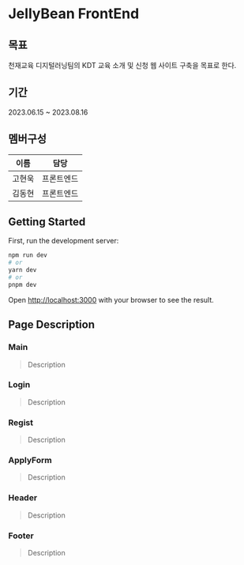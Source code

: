 # JellyBean FrontEnd

## 목표
천재교육 디지털러닝팀의 KDT 교육 소개 및 신청 웹 사이트 구축을 목표로 한다.
## 기간
2023.06.15 ~ 2023.08.16
## 멤버구성
| 이름 | 담당 |
|----|------|
| 고현욱 | 프론트엔드 |
| 김동현 | 프론트엔드 |

## Getting Started

First, run the development server:

```bash
npm run dev
# or
yarn dev
# or
pnpm dev
```
Open [http://localhost:3000](http://localhost:3000) with your browser to see the result.


## Page Description

### Main
> Description

### Login
> Description

### Regist
> Description

### ApplyForm
> Description

### Header
> Description

### Footer
> Description

